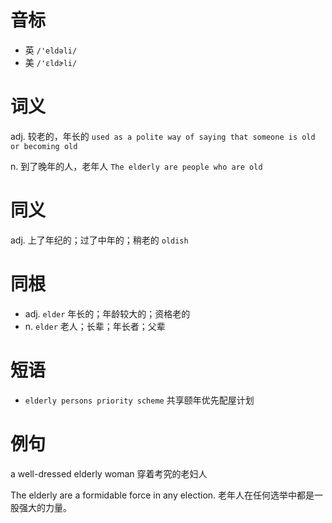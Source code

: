# 音标

- 英 `/'eldəli/`
- 美 `/'ɛldɚli/`

# 词义

adj. 较老的，年长的
`used as a polite way of saying that someone is old or becoming old`

n. 到了晚年的人，老年人
`The elderly are people who are old`

# 同义

adj. 上了年纪的；过了中年的；稍老的
`oldish`

# 同根

- adj. `elder` 年长的；年龄较大的；资格老的
- n. `elder` 老人；长辈；年长者；父辈

# 短语

- `elderly persons priority scheme` 共享颐年优先配屋计划

# 例句

a well-dressed elderly woman
穿着考究的老妇人

The elderly are a formidable force in any election.
老年人在任何选举中都是一股强大的力量。


